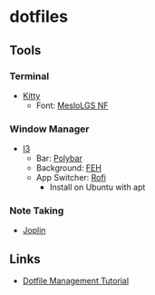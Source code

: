 # dotfiles

## Tools
### Terminal
- [Kitty](https://sw.kovidgoyal.net/kitty/)
    - Font: [MesloLGS NF](https://github.com/romkatv/powerlevel10k/blob/master/font.md)
### Window Manager
- [I3](https://i3wm.org/)
    - Bar: [Polybar](https://github.com/polybar/polybar)
    - Background: [FEH](https://feh.finalrewind.org/)
    - App Switcher: [Rofi](https://github.com/davatorium/rofi)
        - Install on Ubuntu with apt
### Note Taking
- [Joplin](https://joplinapp.org/)

## Links
- [Dotfile Management Tutorial](https://www.atlassian.com/git/tutorials/dotfiles)
